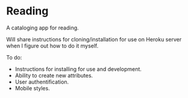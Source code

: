 Reading
=======

A cataloging app for reading.

Will share instructions for cloning/installation for use on Heroku server when I figure out how to do it myself.


To do:
- Instructions for installing for use and development.
- Ability to create new attributes.
- User authentification.
- Mobile styles.
